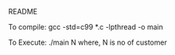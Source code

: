 README

To compile:
	gcc -std=c99 *.c -lpthread -o main

To Execute:
	./main N
	where, N is no of customer
